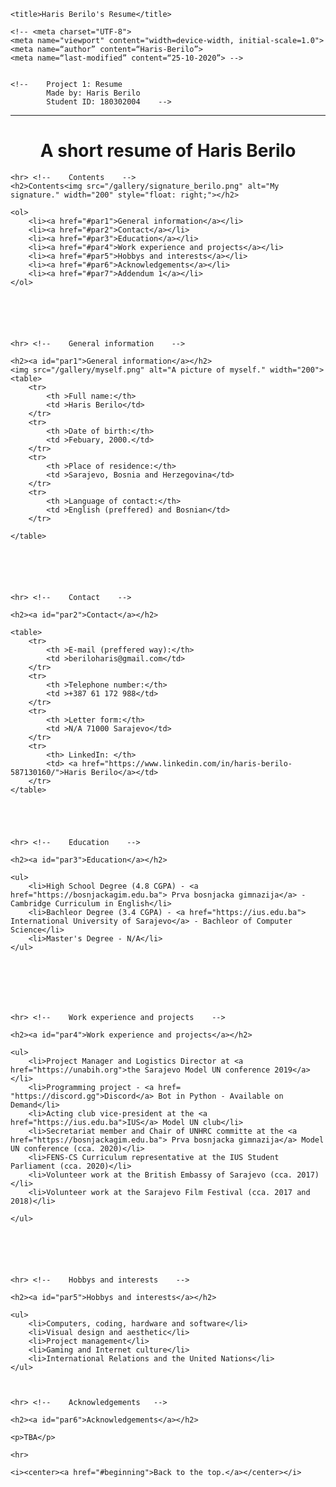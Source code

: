 <!DOCTYPE html>
<html>

<head>

    <title>Haris Berilo's Resume</title>
    
    <!-- <meta charset="UTF-8">
    <meta name="viewport" content="width=device-width, initial-scale=1.0">
    <meta name=“author” content=“Haris-Berilo”>
    <meta name=“last-modified” content=“25-10-2020”> -->

    
    <!--    Project 1: Resume        
            Made by: Haris Berilo    
            Student ID: 180302004    -->



</head>     
    
    
<body>
    <hr>
    <center><h1 id="beginning">A short resume of Haris Berilo </h1></center>


    <hr> <!--    Contents    -->
    <h2>Contents<img src="/gallery/signature_berilo.png" alt="My signature." width="200" style="float: right;"></h2>

    <ol>
        <li><a href="#par1">General information</a></li>
        <li><a href="#par2">Contact</a></li>
        <li><a href="#par3">Education</a></li>
        <li><a href="#par4">Work experience and projects</a></li>
        <li><a href="#par5">Hobbys and interests</a></li>
        <li><a href="#par6">Acknowledgements</a></li>
        <li><a href="#par7">Addendum 1</a></li> 
    </ol>
    
    



    
    <hr> <!--    General information    -->

    <h2><a id="par1">General information</a></h2>
    <img src="/gallery/myself.png" alt="A picture of myself." width="200">
    <table>
        <tr>
            <th >Full name:</th>
            <td >Haris Berilo</td>
        </tr>
        <tr>
            <th >Date of birth:</th>
            <td >Febuary, 2000.</td>
        </tr>
        <tr>
            <th >Place of residence:</th>
            <td >Sarajevo, Bosnia and Herzegovina</td>
        </tr>  
        <tr>  
            <th >Language of contact:</th>
            <td >English (preffered) and Bosnian</td>       
        </tr>
        
    </table>






    <hr> <!--    Contact    -->

    <h2><a id="par2">Contact</a></h2>

    <table>
        <tr>
            <th >E-mail (preffered way):</th>
            <td >beriloharis@gmail.com</td>
        </tr>
        <tr>
            <th >Telephone number:</th>
            <td >+387 61 172 988</td>
        </tr>
        <tr>
            <th >Letter form:</th>
            <td >N/A 71000 Sarajevo</td>
        </tr>
        <tr>
            <th> LinkedIn: </th>
            <td> <a href="https://www.linkedin.com/in/haris-berilo-587130160/">Haris Berilo</a></td>
        </tr>  
    </table>

    
    
    
    
    <hr> <!--    Education    -->

    <h2><a id="par3">Education</a></h2>

    <ul>
        <li>High School Degree (4.8 CGPA) - <a href="https://bosnjackagim.edu.ba"> Prva bosnjacka gimnazija</a> - Cambridge Curriculum in English</li>
        <li>Bachleor Degree (3.4 CGPA) - <a href="https://ius.edu.ba"> International University of Sarajevo</a> - Bachleor of Computer Science</li>
        <li>Master's Degree - N/A</li>
    </ul>

    
    
    
    
    
    
    <hr> <!--    Work experience and projects    -->

    <h2><a id="par4">Work experience and projects</a></h2>
    
    <ul>
        <li>Project Manager and Logistics Director at <a href="https://unabih.org">the Sarajevo Model UN conference 2019</a></li>
        <li>Programming project - <a href= "https://discord.gg">Discord</a> Bot in Python - Available on Demand</li>
        <li>Acting club vice-president at the <a href="https://ius.edu.ba">IUS</a> Model UN club</li>
        <li>Secretariat member and Chair of UNHRC committe at the <a href="https://bosnjackagim.edu.ba"> Prva bosnjacka gimnazija</a> Model UN conference (cca. 2020)</li>
        <li>FENS-CS Curriculum representative at the IUS Student Parliament (cca. 2020)</li>
        <li>Volunteer work at the British Embassy of Sarajevo (cca. 2017)</li>
        <li>Volunteer work at the Sarajevo Film Festival (cca. 2017 and 2018)</li>
        
    </ul>

    
    
    
    
    
    <hr> <!--    Hobbys and interests    -->

    <h2><a id="par5">Hobbys and interests</a></h2>

    <ul>
        <li>Computers, coding, hardware and software</li>
        <li>Visual design and aesthetic</li>
        <li>Project management</li>
        <li>Gaming and Internet culture</li>
        <li>International Relations and the United Nations</li>
    </ul>



    <hr> <!--    Acknowledgements   -->

    <h2><a id="par6">Acknowledgements</a></h2>

    <p>TBA</p>

    <hr>
    
    <i><center><a href="#beginning">Back to the top.</a></center></i>


</body>
</html>

